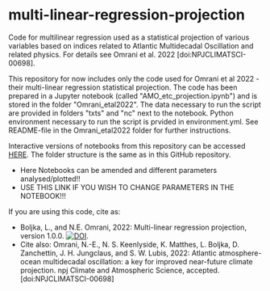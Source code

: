# multi-linear-regression-projection
Code for multilinear regression used as a statistical projection of various variables based on indices related to Atlantic Multidecadal Oscillation and related physics. For details see Omrani et al. 2022 [doi:NPJCLIMATSCI-00698].

This repository for now includes only the code used for Omrani et al 2022 - their multi-linear regression statistical projection. The code has been prepared in a Jupyter notebook (called "AMO_etc_projection.ipynb") and is stored in the folder "Omrani_etal2022". The data necessary to run the script are provided in folders "txts" and "nc" next to the notebook. Python environment necessary to run the script is prvided in environment.yml. See README-file in the Omrani_etal2022 folder for further instructions. 

Interactive versions of notebooks from this repository can be accessed <a href="https://hub.gke2.mybinder.org/user/lina-boljka-mul-sion-projection-8x08xrat/lab"> HERE</a>. The folder structure is the same as in this GitHub repository.
* Here Notebooks can be amended and different parameters analysed/plotted!! 
* USE THIS LINK IF YOU WISH TO CHANGE PARAMETERS IN THE NOTEBOOK!!!


If you are using this code, cite as: 
* Boljka, L., and N.E. Omrani, 2022: Multi-linear regression projection, version 1.0.0. [![DOI](https://zenodo.org/badge/477755969.svg)](https://zenodo.org/badge/latestdoi/477755969).
* Cite also: Omrani, N.-E., N. S. Keenlyside, K. Matthes, L. Boljka, D. Zanchettin, J. H. Jungclaus, and S. W. Lubis, 2022: Atlantic atmosphere-ocean multidecadal oscillation: a key for improved near-future climate projection. npj Climate and Atmospheric Science, accepted. [doi:NPJCLIMATSCI-00698]
